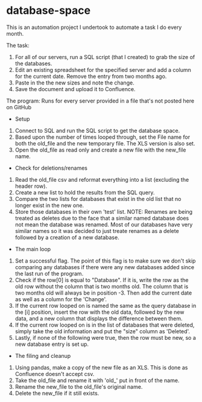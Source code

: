 # database-space
This is an automation project I undertook to automate a task I do every month.

The task:
1) For all of our servers, run a SQL script (that I created) to grab the size of the databases.
2) Edit an existing spreadsheet for the specified server and add a column for the current date. Remove the entry from two months ago.
3) Paste in the the new sizes and note the change.
4) Save the document and upload it to Confluence.

The program:
Runs for every server provided in a file that's not posted here on GitHub

- Setup
1) Connect to SQL and run the SQL script to get the database space.
2) Based upon the number of times looped through, set the File name for both the old_file and the new temporary file. The XLS version is also set.
3) Open the old_file as read only and create a new file with the new_file name.

- Check for deletions/renames
1) Read the old_file csv and reformat everything into a list (excluding the header row).
2) Create a new list to hold the results from the SQL query.
3) Compare the two lists for databases that exist in the old list that no longer exist in the new one.
4) Store those databases in their own 'test' list.
NOTE: Renames are being treated as deletes due to the face that a similar named database does not mean the database was renamed.
Most of our databases have very similar names so it was decided to just treate renames as a delete followed by a creation of a new database.

- The main loop
1) Set a successful flag. The point of this flag is to make sure we don't skip comparing any databases if there were any new databases
added since the last run of the program.
2) Check if the row[0] is equal to "Database". If it is, write the row as the old row without the column that is two months old. The
column that is two months old will always be in position -3. Then add the current date as well as a column for the 'Change'.
3) If the current row looped on is named the same as the query database in the [i] position, insert the row with the old data, followed by the new data, and a new column that displays the difference between them.
4) If the current row looped on is in the list of databases that were deleted, simply take the old information and put the "size" column
as 'Deleted'.
5) Lastly, if none of the following were true, then the row must be new, so a new database entry is set up.

- The filing and cleanup
1) Using pandas, make a copy of the new file as an XLS. This is done as Confluence doesn't accept csv.
2) Take the old_file and rename it with 'old_'  put in front of the name.
3) Rename the new_file to the old_file's original name.
4) Delete the new_file if it still exists.
